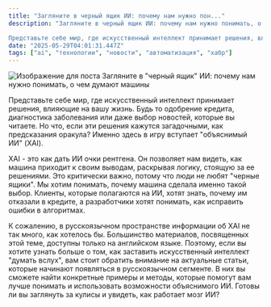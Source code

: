 ```yaml
---
title: "Загляните в черный ящик ИИ: почему нам нужно пон..."
description: "Загляните в черный ящик ИИ: почему нам нужно понимать, о чем думают машины

Представьте себе мир, где искусственный интеллект принимает решения, вли..."
date: "2025-05-29T04:01:31.447Z"
tags: ["ai", "технологии", "новости", "автоматизация", "хабр"]
---
```

![Изображение для поста](/images/652f81e2-6abe-4b50-9d70-6157dfdb7347.jpg)
Загляните в "черный ящик" ИИ: почему нам нужно понимать, о чем думают машины

Представьте себе мир, где искусственный интеллект принимает решения, влияющие на вашу жизнь. Будь то одобрение кредита, диагностика заболевания или даже выбор новостей, которые вы читаете. Но что, если эти решения кажутся загадочными, как предсказания оракула? Именно здесь в игру вступает "объяснимый ИИ" (XAI).

XAI - это как дать ИИ очки рентгена. Он позволяет нам видеть, как машина приходит к своим выводам, раскрывая логику, стоящую за ее решениями. Это критически важно, потому что люди не любят "черные ящики". Мы хотим понимать, почему машина сделала именно такой выбор. Клиенты, которые полагаются на ИИ, хотят знать, почему им отказали в кредите, а разработчики хотят понимать, как исправить ошибки в алгоритмах.

К сожалению, в русскоязычном пространстве информации об XAI не так много, как хотелось бы. Большинство материалов, посвященных этой теме, доступны только на английском языке. Поэтому, если вы хотите узнать больше о том, как заставить искусственный интеллект "думать вслух", вам стоит обратить внимание на актуальные статьи, которые начинают появляться в русскоязычном сегменте. В них вы сможете найти конкретные примеры и методы, которые помогут вам лучше понимать и использовать возможности объяснимого ИИ. Готовы ли вы заглянуть за кулисы и увидеть, как работает мозг ИИ?
